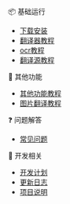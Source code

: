 
📦 基础运行
- [下载安装](/5.0/basic/start)
- [翻译器教程](/5.0/basic/dangotranslator)
- [ocr教程](/5.0/basic/ocr)
- [翻译源教程](/5.0/basic/translate)


🍭 其他功能
- [其他功能教程](/5.0/basic/else)
- [图片翻译教程](/5.0/basic/manga)

❓ 问题解答
- [常见问题](/5.0/FAQ/faq)

🐛 开发相关
- [开发计划](/5.0/develop/plan)
- [更新日志](/5.0/develop/changelog)
- [项目说明](/5.0/develop/technology)

